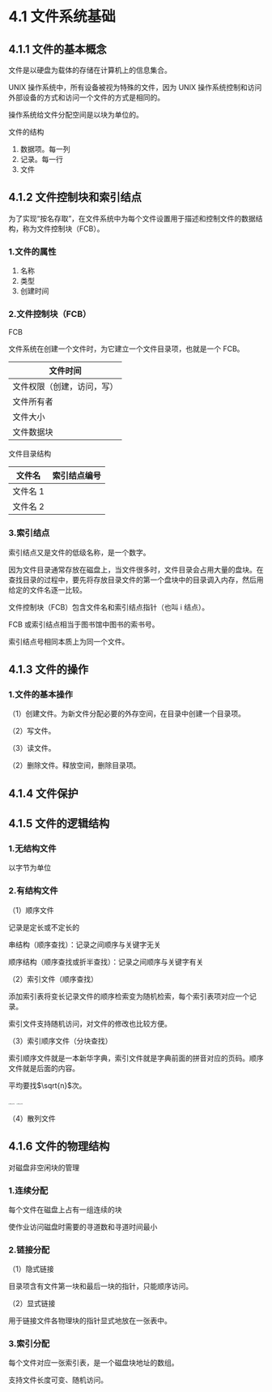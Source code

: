 # 4.1 文件系统基础

## 4.1.1 文件的基本概念

文件是以硬盘为载体的存储在计算机上的信息集合。

UNIX 操作系统中，所有设备被视为特殊的文件，因为 UNIX 操作系统控制和访问外部设备的方式和访问一个文件的方式是相同的。

操作系统给文件分配空间是以块为单位的。

文件的结构

1. 数据项。每一列
2. 记录。每一行
3. 文件

## 4.1.2 文件控制块和索引结点

为了实现“按名存取”，在文件系统中为每个文件设置用于描述和控制文件的数据结构，称为文件控制块（FCB）。

### 1.文件的属性

1. 名称
2. 类型
3. 创建时间

### 2.文件控制块（FCB）

FCB

文件系统在创建一个文件时，为它建立一个文件目录项，也就是一个 FCB。

| 文件时间                   |
| -------------------------- |
| 文件权限（创建，访问，写） |
| 文件所有者                 |
| 文件大小                   |
| 文件数据块                 |

文件目录结构

| 文件名   | 索引结点编号 |
| -------- | ------------ |
| 文件名 1 |              |
| 文件名 2 |              |

### 3.索引结点

索引结点又是文件的低级名称，是一个数字。

因为文件目录通常存放在磁盘上，当文件很多时，文件目录会占用大量的盘块。在查找目录的过程中，要先将存放目录文件的第一个盘块中的目录调入内存，然后用给定的文件名逐一比较。

文件控制块（FCB）包含文件名和索引结点指针（也叫 i 结点）。

FCB 或索引结点相当于图书馆中图书的索书号。

索引结点号相同本质上为同一个文件。

## 4.1.3 文件的操作

### 1.文件的基本操作

（1）创建文件。为新文件分配必要的外存空间，在目录中创建一个目录项。

（2）写文件。

（3）读文件。

（2）删除文件。释放空间，删除目录项。

## 4.1.4 文件保护

## 4.1.5 文件的逻辑结构

### 1.无结构文件

以字节为单位

### 2.有结构文件

（1）顺序文件

记录是定长或不定长的

串结构（顺序查找）：记录之间顺序与关键字无关

顺序结构（顺序查找或折半查找）：记录之间顺序与关键字有关

（2）索引文件（顺序查找）

添加索引表将变长记录文件的顺序检索变为随机检索，每个索引表项对应一个记录。

索引文件支持随机访问，对文件的修改也比较方便。

（3）索引顺序文件（分块查找）

索引顺序文件就是一本新华字典，索引文件就是字典前面的拼音对应的页码。顺序文件就是后面的内容。

平均要找$\sqrt{n}$次。

<img src="https://csnotes.oss-cn-beijing.aliyuncs.com/photos/IMG_8103.JPG" alt="IMG_8103" style="zoom: 15%;" />

<img src="https://csnotes.oss-cn-beijing.aliyuncs.com/photos/IMG_8104.JPG" alt="IMG_8104" style="zoom: 15%;" />



（4）散列文件

## 4.1.6 文件的物理结构

对磁盘非空闲块的管理

### 1.连续分配

每个文件在磁盘上占有一组连续的块

使作业访问磁盘时需要的寻道数和寻道时间最小

### 2.链接分配

（1）隐式链接

目录项含有文件第一块和最后一块的指针，只能顺序访问。

（2）显式链接

用于链接文件各物理块的指针显式地放在一张表中。

### 3.索引分配

每个文件对应一张索引表，是一个磁盘块地址的数组。

支持文件长度可变、随机访问。


